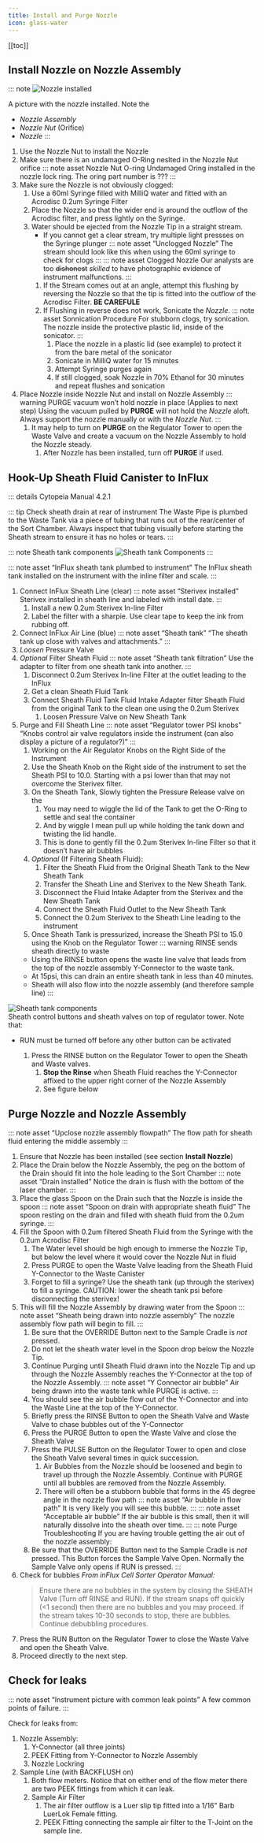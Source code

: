 ```yaml
---
title: Install and Purge Nozzle
icon: glass-water
---
```


<!-- filename: influx-flight/flight-02-fluidics/flight-02-fluidics-02-install-and-purge-nozzle.md -->

<!-- Reference Links -->
<!-- Images -->
[img-nozzle-zoom]: ./assets/flight-fluidics-02/ifm-fluidics-nozzle-installed-zoom-anno.png
[img-sheath-components]: ./assets/img-sheath/ifm-fluidics-sheathTankComponents-anno.png
<!-- End Ref Links -->


[[toc]]



## Install Nozzle on Nozzle Assembly

::: note 
![Nozzle installed][img-nozzle-zoom]

A picture with the nozzle installed. Note the 
-   *Nozzle Assembly*
-   *Nozzle Nut* (Orifice)
-   *Nozzle* 
:::

1.  Use the Nozzle Nut to install the Nozzle 
2.  Make sure there is an undamaged O-Ring neslted in the Nozzle Nut orifice
    ::: note asset Nozzle Nut O-ring
    Undamaged Oring installed in the nozzle lock ring. The oring part number is ???
    :::
3.  Make sure the Nozzle is not obviously clogged:
    1.  Use a 60ml Syringe filled with MilliQ water and fitted with an Acrodisc 0.2um Syringe Filter
    2.  Place the Nozzle so that the wider end is around the outflow of the Acrodisc filter, and press lightly on the Syringe.
    3.  Water should be ejected from the Nozzle Tip in a straight stream.
        -   If you cannot get a clear stream, try multiple light pressses on the Syringe plunger
        ::: note asset “Unclogged Nozzle”
        The stream should look like this when using the 60ml syringe to check for clogs
        :::
        ::: note asset Clogged Nozzle
        Our analysts are too ~~dishonest~~ *skilled* to have photographic evidence of instrument malfunctions.
        :::
        1. If the Stream comes out at an angle, attempt this flushing by reversing the Nozzle so that the tip is fitted into the outflow of the Acrodisc Filter. **BE CAREFULE**
        2. If Flushing in reverse does not work, Sonicate the *Nozzle*.
            ::: note asset Sonnication Procedure
            For stubborn clogs, try sonication. The nozzle inside the protective plastic lid, inside of the sonicator.
            :::
            1. Place the nozzle in a plastic lid (see example) to protect it from the bare metal of the sonicator
            2. Sonicate in MilliQ water for 15 minutes
            3. Attempt Syringe purges again
            4. If still clogged, soak Nozzle in 70% Ethanol for 30 minutes and repeat flushes and sonication
4. Place Nozzle inside Nozzle Nut and install on Nozzle Assembly
    ::: warning PURGE vacuum won’t hold nozzle in place
    (Applies to next step)
    Using the vacuum pulled by **PURGE** will not hold the *Nozzle* aloft. Always support the nozzle manually or with the *Nozzle Nut*.
    :::
    1. It may help to turn on **PURGE** on the Regulator Tower to open the Waste Valve and create a vacuum on the Nozzle Assembly to hold the Nozzle steady. 
        1. After Nozzle has been installed, turn off **PURGE** if used.

## Hook-Up Sheath Fluid Canister to InFlux

::: details Cytopeia Manual 4.2.1


::: tip Check sheath drain at rear of instrument
The Waste Pipe is plumbed to the Waste Tank via a piece of tubing that runs out of the rear/center of the Sort Chamber. Always inspect that tubing visually before starting the Sheath stream to ensure it has no holes or tears.
:::

::: note Sheath tank components
![Sheath tank Components][img-sheath-components]
:::

::: note asset “InFlux sheath tank plumbed to instrument”
The InFlux sheath tank installed on the instrument with the inline filter and scale.
:::

1. Connect InFlux Sheath Line (clear)
    ::: note asset “Sterivex installed”
    Sterivex installed in sheath line and labeled with install date.
    :::
    1. Install a new 0.2um Sterivex In-line Filter  
    2. Label the filter with a sharpie. Use clear tape to keep the ink from rubbing off.
2.  Connect InFlux Air Line (blue)
    ::: note asset “Sheath tank”
    “The sheath tank up close with valves and attachments.”
    :::
3. *Loosen* Pressure Valve
4. *Optional* Filter Sheath Fluid
    ::: note asset “Sheath tank filtration”
    Use the adapter to filter from one sheath tank into another.
    :::
    1. Disconnect 0.2um Sterivex In-line Filter at the outlet leading to the InFlux
    2. Get a clean Sheath Fluid Tank
    3. Connect Sheath Fluid Tank Fluid Intake Adapter filter Sheath Fluid from the original Tank to the clean one using the 0.2um Sterivex
        1. Loosen Pressure Valve on New Sheath Tank
5. Purge and Fill Sheath Line
    ::: note asset “Regulator tower PSI knobs”
    “Knobs control air valve regulators inside the instrument (can also display a picture of a regulator?)”
    :::
    1. Working on the Air Regulator Knobs on the Right Side of the Instrument 
    2. Use the Sheath Knob on the Right side of the instrument to set the Sheath PSI to 10.0. Starting with a psi lower than that may not overcome the Sterivex filter.
    3. On the Sheath Tank, Slowly tighten the Pressure Release valve on the            
        1. You may need to wiggle the lid of the Tank to get the O-Ring to settle and seal the container
        2. And by wiggle I mean pull up while holding the tank down and twisting the lid handle.
        3. This is done to gently fill the 0.2um Sterivex In-line Filter so that it doesn’t have air bubbles
    4.  *Optional* (If Filtering Sheath Fluid):
        1.  Filter the Sheath Fluid from the Original Sheath Tank to the New Sheath Tank
        2.  Transfer the Sheath Line and Sterivex to the New Sheath Tank.
        3.  Disconnect the Fluid Intake Adapter from the Sterivex and the New Sheath Tank
        4.  Connect the Sheath Fluid Outlet to the New Sheath Tank
        5.  Connect the 0.2um Sterivex to the Sheath Line leading to the instrument
    5.  Once Sheath Tank is pressurized, increase the Sheath PSI to 15.0 using the Knob on the Regulator Tower
    ::: warning RINSE sends sheath directly to waste 
    -   Using the RINSE button opens the waste line valve that leads from the top of the nozzle assembly Y-Connector to the waste tank. 
    -   At 15psi, this can drain an entire sheath tank in less than 40 minutes.
    -   Sheath will also flow into the nozzle assembly (and therefore sample line)
    :::

[img-sheath-control-buttons]: ./assets/img-sheath/ifm-fluidics-sheathControl-anno.png
![Sheath tank components][img-sheath-control-buttons]    
Sheath control buttons and sheath valves on top of regulator tower. Note that:
-   RUN must be turned off before any other button can be activated 

    1.  Press the RINSE button on the Regulator Tower to open the Sheath and Waste valves.
        1. **Stop the Rinse** when Sheath Fluid reaches the Y-Connector affixed to the upper right corner of the Nozzle Assembly 
        2. See figure below

## Purge Nozzle and Nozzle Assembly

::: note asset “Upclose nozzle assembly flowpath”
The flow path for sheath fluid entering the middle assembly
:::

1.  Ensure that Nozzle has been installed (see section **Install Nozzle**)
2.  Place the Drain below the Nozzle Assembly, the peg on the bottom of the Drain should fit into the hole leading to the Sort Chamber
    ::: note asset “Drain installed”
    Notice the drain is flush with the bottom of the laser chamber.
    :::
3. Place the glass Spoon on the Drain such that the Nozzle is inside the spoon
    ::: note asset “Spoon on drain with appropriate sheath fluid”
    The spoon resting on the drain and filled with sheath fluid from the 0.2um syringe. 
    :::
4. Fill the Spoon with 0.2um filtered Sheath Fluid from the Syringe with the 0.2um Acrodisc Filter
    1.  The Water level should be high enough to immerse the Nozzle Tip, but below the level where it would cover the Nozzle Nut in fluid
    2.  Press PURGE to open the Waste Valve leading from the Sheath Fluid Y-Connector to the Waste Canister
    3.  Forget to fill a syringe? Use the sheath tank (up through the sterivex) to fill a syringe. CAUTION: lower the sheath tank psi before disconnecting the sterivex!
5.  This will fill the Nozzle Assembly by drawing water from the Spoon
    ::: note asset “Sheath being drawn into nozzle assembly”
    The nozzle assembly flow path will begin to fill.
    :::
    1.  Be sure that the OVERRIDE Button next to the Sample Cradle is *not* pressed. 
    2.  Do not let the sheath water level in the Spoon drop below the Nozzle Tip. 
    3.  Continue Purging until Sheath Fluid drawn into the Nozzle Tip and up through the Nozzle Assembly reaches the Y-Connector at the top of the Nozzle Assembly.
        ::: note asset “Y Connector air bubble”
        Air being drawn into the waste tank while PURGE is active.
        :::
   	4.  You should see the air bubble flow out of the Y-Connector and into the Waste Line at the top of the Y-Connector.
   	5.  Briefly press the RINSE Button to open the Sheath Valve and Waste Valve to chase bubbles out of the Y-Connector
    6.  Press the PURGE Button to open the Waste Valve and close the Sheath Valve
    7.  Press the PULSE Button on the Regulator Tower to open and close the Sheath Valve several times in quick succession. 
        1.  Air Bubbles from the Nozzle should be loosened and begin to travel up through the Nozzle Assembly. Continue with PURGE until all bubbles are removed from the Nozzle Assembly.
        2.  There will often be a stubborn bubble that forms in the 45 degree angle in the nozzle flow path
        ::: note asset “Air bubble in flow path”
        It is very likely you will see this bubble.
        :::
        ::: note asset “Acceptable air bubble”
        If the air bubble is this small, then it will naturally dissolve into the sheath over time.
        :::
    ::: note Purge Troubleshooting
    If you are having trouble getting the air out of the nozzle assembly:
    1.  Be sure that the OVERRIDE Button next to the Sample Cradle is *not* pressed. This Button forces the Sample Valve Open. Normally the Sample Valve only opens if RUN is pressed.
    :::
6.  Check for bubbles
    *From inFlux Cell Sorter Operator Manual:*
    >   Ensure there are no bubbles in the system by closing the SHEATH Valve (Turn off RINSE and RUN).
    >   If the stream snaps off quickly (<1 second) then there are no bubbles and you may proceed.
    >   If the stream takes 10-30 seconds to stop, there are bubbles. Continue debubbling procedures.
7.  Press the RUN Button on the Regulator Tower to close the Waste Valve and open the Sheath Valve.
8.  Proceed directly to the next step.


## Check for leaks

::: note asset “Instrument picture with common leak points”
A few common points of failure.
:::

Check for leaks from:
1.  Nozzle Assembly:
    1.  Y-Connector (all three joints)
    2.  PEEK Fitting from Y-Connector to Nozzle Assembly
    3.  Nozzle Lockring
2.  Sample Line (with BACKFLUSH on)
    1.  Both flow meters. Notice that on either end of the flow meter there are two PEEK fittings from which it can leak.
    2.  Sample Air Filter 
        1.  The air filter outflow is a Luer slip tip fitted into a 1/16" Barb LuerLok Female fitting.
        2.  PEEK Fitting connecting the sample air filter to the T-Joint on the sample line.
   